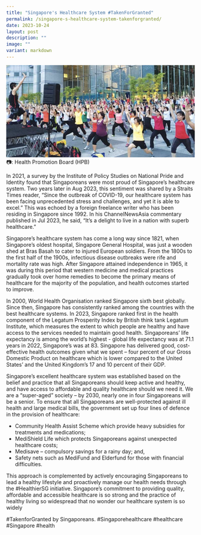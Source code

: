 ```yaml
---
title: "Singapore's Healthcare System #TakenForGranted"
permalink: /singapore-s-healthcare-system-takenforgranted/
date: 2023-10-24
layout: post
description: ""
image: ""
variant: markdown
---
```

![](/images/connexionsg/2023/Heathcare_system.jpg)
📷: Health Promotion Board (HPB)

In 2021, a survey by the Institute of Policy Studies on National Pride and Identity found that Singaporeans were most proud of Singapore’s healthcare system. Two years later in Aug 2023, this sentiment was shared by a Straits Times reader, “Since the outbreak of COVID-19, our healthcare system has been facing unprecedented stress and challenges, and yet it is able to excel.” This was echoed by a foreign freelance writer who has been residing in Singapore since 1992. In his ChannelNewsAsia commentary published in Jul 2023, he said, “It’s a delight to live in a nation with superb healthcare.”

Singapore’s healthcare system has come a long way since 1821, when Singapore’s oldest hospital, Singapore General Hospital, was just a wooden shed at Bras Basah to cater to injured European soldiers. From the 1800s to the first half of the 1900s, infectious disease outbreaks were rife and mortality rate was high. After Singapore attained independence in 1965, it was during this period that western medicine and medical practices gradually took over home remedies to become the primary means of healthcare for the majority of the population, and health outcomes started to improve.

In 2000, World Health Organisation ranked Singapore sixth best globally. Since then, Singapore has consistently ranked among the countries with the best healthcare systems. In 2023, Singapore ranked first in the health component of the Legatum Prosperity Index by British think tank Legatum Institute, which measures the extent to which people are healthy and have access to the services needed to maintain good health. Singaporeans’ life expectancy is among the world’s highest - global life expectancy was at 71.1 years in 2022, Singapore’s was at 83. Singapore has delivered good, cost-effective health outcomes given what we spent – four percent of our Gross Domestic Product on healthcare which is lower compared to the United States’ and the United Kingdom’s 17 and 10 percent of their GDP.

Singapore’s excellent healthcare system was established based on the belief and practice that all Singaporeans should keep active and healthy, and have access to affordable and quality healthcare should we need it. We are a “super-aged” society – by 2030, nearly one in four Singaporeans will be a senior. To ensure that all Singaporeans are well-protected against ill health and large medical bills, the government set up four lines of defence in the provision of healthcare: 
- Community Health Assist Scheme which provide heavy subsidies for treatments and medications; 
- MediShield Life which protects Singaporeans against unexpected healthcare costs;
- Medisave – compulsory savings for a rainy day; and, 
- Safety nets such as MediFund and Elderfund for those with financial difficulties. 

This approach is complemented by actively encouraging Singaporeans to lead a healthy lifestyle and proactively manage our health needs through the #HealthierSG initiative. Singapore’s commitment to providing quality, affordable and accessible healthcare is so strong and the practice of healthy living so widespread that no wonder our healthcare system is so widely 

#TakenforGranted by Singaporeans.
#Singaporehealthcare #healthcare #Singapore #health
